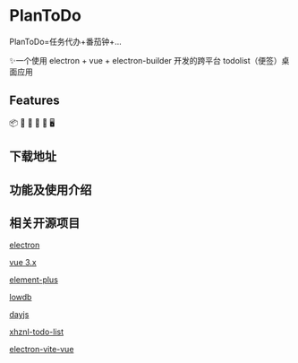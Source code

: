 # PlanToDo

PlanToDo=任务代办+番茄钟+...

:sparkles:一个使用 electron + vue + electron-builder 开发的跨平台 todolist（便签）桌面应用

## Features

📦 
🎯 
🌱 
💪 
🔩 
🖥 


## 下载地址



## 功能及使用介绍



## 相关开源项目

[electron](https://github.com/electron/electron)

[vue 3.x](https://github.com/vuejs/core)

[element-plus](https://github.com/element-plus/element-plus)

[lowdb](https://github.com/typicode/lowdb)

[dayjs](https://github.com/iamkun/dayjs)

[xhznl-todo-list](https://github.com/xiajingren/xhznl-todo-list)

[electron-vite-vue](https://github.com/electron-vite/electron-vite-vue)

